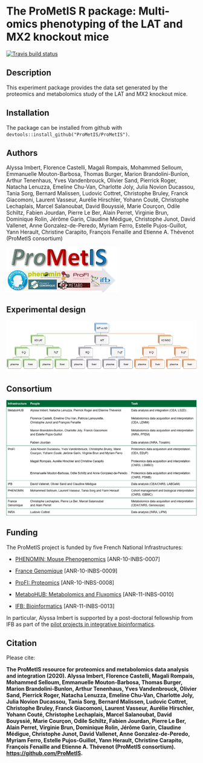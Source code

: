 # The **ProMetIS** R package: Multi-omics phenotyping of the LAT and MX2 knockout mice

[![Travis build status](https://travis-ci.org/ProMetIS/ProMetIS.svg?branch=master)](https://travis-ci.org/ProMetIS/ProMetIS)

## Description

This experiment package provides the data set generated by the proteomics and metabolomics study of the LAT and MX2 knockout mice.

## Installation

The package can be installed from github with `devtools::install_github("ProMetIS/ProMetIS")`.

## Authors

Alyssa Imbert, Florence Castelli, Magali Rompais, Mohammed Selloum, Emmanuelle Mouton-Barbosa, Thomas Burger, Marion Brandolini-Bunlon, Arthur Tenenhaus, Yves Vandenbrouck, Olivier Sand, Pierrick Roger, Natacha Lenuzza, Emeline Chu-Van, Charlotte Joly, Julia Novion Ducassou, Tania Sorg, Bernard Malissen, Ludovic Cottret, Christophe Bruley, Franck Giacomoni, Laurent Vasseur, Aurélie Hirschler, Yohann Couté, Christophe Lechaplais, Marcel Salanoubat, David Bouyssié, Marie Courçon, Odile Schiltz, Fabien Jourdan, Pierre Le Ber, Alain Perret, Virginie Brun, Dominique Rolin, Jérôme Garin, Claudine Médigue, Christophe Junot, David Vallenet, Anne Gonzalez-de-Peredo, Myriam Ferro, Estelle Pujos-Guillot, Yann Herault, Christine Carapito, François Fenaille and Etienne A. Thévenot (ProMetIS consortium)

![](vignettes/figures/prometis_logo.png)

## Experimental design

![](vignettes/figures/phenomin_design.png)

## Consortium

![](vignettes/figures/prometis_consortium.png)

## Funding

The ProMetIS project is funded by five French National Infrastructures:

* [PHENOMIN: Mouse Phenogenomics](http://www.phenomin.fr/en-us/) [ANR-10-INBS-0007]

* [France Genomique](https://www.france-genomique.org/?lang=en) [ANR-10-INBS-0009]

* [ProFI: Proteomics](http://www.profiproteomics.fr/) [ANR-10-INBS-0008]

* [MetaboHUB: Metabolomics and Fluxomics](https://www.metabohub.fr/home.html) [ANR-11-INBS-0010]

* [IFB: Bioinformatics](https://www.france-bioinformatique.fr/en) [ANR-11-INBS-0013]

In particular, Alyssa Imbert is supported by a post-doctoral fellowship from IFB as part of the [pilot projects in integrative bioinformatics](https://www.france-bioinformatique.fr/en/pilot-projects).

## Citation

Please cite:

**The ProMetIS resource for proteomics and metabolomics data analysis and integration (2020). Alyssa Imbert, Florence Castelli, Magali Rompais, Mohammed Selloum, Emmanuelle Mouton-Barbosa, Thomas Burger, Marion Brandolini-Bunlon, Arthur Tenenhaus, Yves Vandenbrouck, Olivier Sand, Pierrick Roger, Natacha Lenuzza, Emeline Chu-Van, Charlotte Joly, Julia Novion Ducassou, Tania Sorg, Bernard Malissen, Ludovic Cottret, Christophe Bruley, Franck Giacomoni, Laurent Vasseur, Aurélie Hirschler, Yohann Couté, Christophe Lechaplais, Marcel Salanoubat, David Bouyssié, Marie Courçon, Odile Schiltz, Fabien Jourdan, Pierre Le Ber, Alain Perret, Virginie Brun, Dominique Rolin, Jérôme Garin, Claudine Médigue, Christophe Junot, David Vallenet, Anne Gonzalez-de-Peredo, Myriam Ferro, Estelle Pujos-Guillot, Yann Herault, Christine Carapito, François Fenaille and Etienne A. Thévenot (ProMetIS consortium). https://github.com/ProMetIS.**